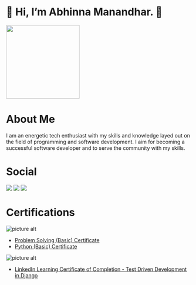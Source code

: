 <h1> 👋 Hi, I’m Abhinna Manandhar. 👋</h1>
<img src = "https://media4.giphy.com/media/ASd0Ukj0y3qMM/giphy.gif?cid=ecf05e47ockgixy8c67al85zgzkuuxibnfwlcthfnlaldm3m&rid=giphy.gif&ct=g" style="display{inline-block}"| width=200>
<h3>

# About Me
I am an energetic tech enthusiast with my skills and knowledge layed out on the field of
programming and software development.
I aim for becoming a successful software developer and to serve the community with my skills.

 
# Social

<p float="right">

 [<img src='https://img.shields.io/badge/LinkedIn-0077B5?style=for-the-badge&logo=linkedin&logoColor=white'>](https://www.linkedin.com/in/abhinna-/)   [<img src='https://img.shields.io/badge/Twitter-1DA1F2?style=for-the-badge&logo=twitter&logoColor=white'>](https://twitter.com/AbhinnaMdr)   [<img src='https://img.shields.io/badge/Instagram-E4405F?style=for-the-badge&logo=instagram&logoColor=white'>](https://www.instagram.com/abhinna.zip/)


</p>


# Certifications

<p float="right">

![picture alt](https://img.shields.io/badge/-Hackerrank-2EC866?style=for-the-badge&logo=HackerRank&logoColor=white "HackerRank")

* [Problem Solving (Basic) Certificate](https://www.hackerrank.com/certificates/0231578e58ec)
* [Python (Basic) Certificate](https://www.hackerrank.com/certificates/2e1cb76cdace)

![picture alt](https://img.shields.io/badge/LinkedIn-0077B5?style=for-the-badge&logo=linkedin&logoColor=white "Linkedin")

* [LinkedIn Learning Certificate of Completion - Test Driven Development in Django](https://www.linkedin.com/learning/certificates/1d0a12e14fac721c22fe65a50127d75910e0b8196976bc449a13b2ba08baebdb?u=2039756)

</p>






